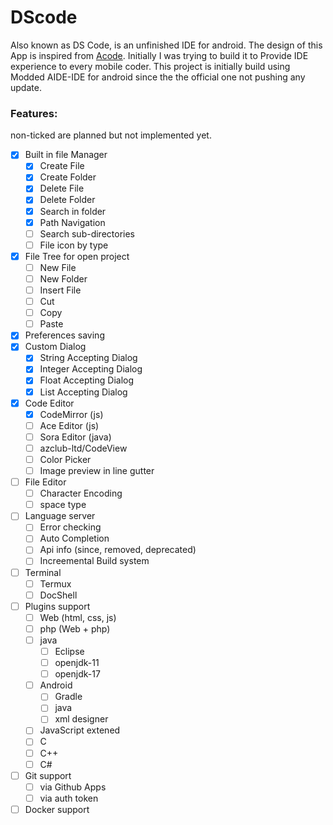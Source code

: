 # DScode
Also known as DS Code, is an unfinished IDE for android. The design of this App is inspired from [Acode](https://github.com/deadlyjack/Acode). Initially I was trying to build it to Provide IDE experience to every mobile coder. This project is initially build using Modded AIDE-IDE for android since the the official one not pushing any update.

### Features:
non-ticked are planned but not implemented yet.
- [x] Built in file Manager
  - [x] Create File
  - [x] Create Folder
  - [x] Delete File
  - [x] Delete Folder
  - [x] Search in folder
  - [x] Path Navigation
  - [ ] Search sub-directories
  - [ ] File icon by type
- [x] File Tree for open project
  - [ ] New File
  - [ ] New Folder
  - [ ] Insert File
  - [ ] Cut
  - [ ] Copy
  - [ ] Paste
- [x] Preferences saving
- [x] Custom Dialog
  - [x] String Accepting Dialog
  - [x] Integer Accepting Dialog
  - [x] Float Accepting Dialog
  - [x] List Accepting Dialog
- [x] Code Editor
  - [x] CodeMirror (js)
  - [ ] Ace Editor (js)
  - [ ] Sora Editor (java)
  - [ ] azclub-ltd/CodeView
  - [ ] Color Picker
  - [ ] Image preview in line gutter
- [ ] File Editor
  - [ ] Character Encoding
  - [ ] space type
- [ ] Language server
  - [ ] Error checking
  - [ ] Auto Completion
  - [ ] Api info (since, removed, deprecated)
  - [ ] Increemental Build system
- [ ] Terminal
  - [ ] Termux
  - [ ] DocShell
- [ ] Plugins support
  - [ ] Web (html, css, js)
  - [ ] php (Web + php)
  - [ ] java
    - [ ] Eclipse
    - [ ] openjdk-11
    - [ ] openjdk-17
  - [ ] Android
    - [ ] Gradle
    - [ ] java
    - [ ] xml designer
  - [ ] JavaScript extened
  - [ ] C
  - [ ] C++
  - [ ] C#
- [ ] Git support
  - [ ] via Github Apps
  - [ ] via auth token
- [ ] Docker support